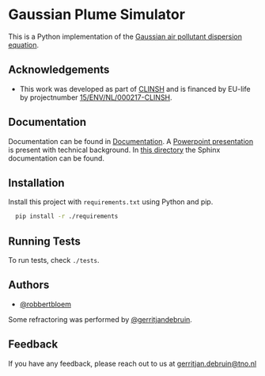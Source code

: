 
# Gaussian Plume Simulator

This is a Python implementation of the [Gaussian air pollutant dispersion equation](https://en.wikipedia.org/wiki/Atmospheric_dispersion_modeling#Gaussian_air_pollutant_dispersion_equation).



## Acknowledgements

 - This work was developed as part of [CLINSH](https://www.clinsh.eu/) and is financed by EU-life by projectnumber [15/ENV/NL/000217-CLINSH](https://webgate.ec.europa.eu/life/publicWebsite/index.cfm?fuseaction=search.dspPage&n_proj_id=5782).


## Documentation

Documentation can be found in [Documentation](./docs).
A [Powerpoint presentation](./docs/technical_background.pptx) is present with technical background.
In [this directory](./docs/build/html) the Sphinx documentation can be found.

## Installation

Install this project with `requirements.txt` using Python and pip.

```bash
  pip install -r ./requirements
```
    
## Running Tests

To run tests, check `./tests`.


## Authors

- [@robbertbloem](https://github.com/robbertbloem)

Some refractoring was performed by [@gerritjandebruin](https://github.com/gerritjandebruin).


## Feedback

If you have any feedback, please reach out to us at gerritjan.debruin@tno.nl

